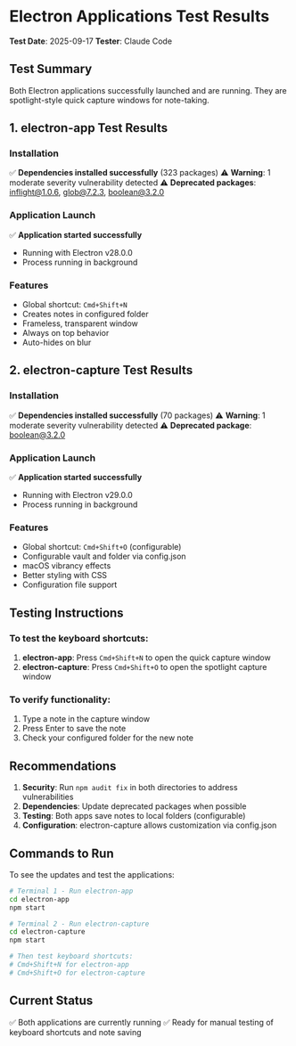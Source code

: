 # Electron Applications Test Results

**Test Date**: 2025-09-17
**Tester**: Claude Code

## Test Summary

Both Electron applications successfully launched and are running. They are spotlight-style quick capture windows for note-taking.

## 1. electron-app Test Results

### Installation
✅ **Dependencies installed successfully** (323 packages)
⚠️ **Warning**: 1 moderate severity vulnerability detected
⚠️ **Deprecated packages**: inflight@1.0.6, glob@7.2.3, boolean@3.2.0

### Application Launch
✅ **Application started successfully**
- Running with Electron v28.0.0
- Process running in background

### Features
- Global shortcut: `Cmd+Shift+N`
- Creates notes in configured folder
- Frameless, transparent window
- Always on top behavior
- Auto-hides on blur

## 2. electron-capture Test Results

### Installation
✅ **Dependencies installed successfully** (70 packages)
⚠️ **Warning**: 1 moderate severity vulnerability detected
⚠️ **Deprecated package**: boolean@3.2.0

### Application Launch
✅ **Application started successfully**
- Running with Electron v29.0.0
- Process running in background

### Features
- Global shortcut: `Cmd+Shift+O` (configurable)
- Configurable vault and folder via config.json
- macOS vibrancy effects
- Better styling with CSS
- Configuration file support

## Testing Instructions

### To test the keyboard shortcuts:
1. **electron-app**: Press `Cmd+Shift+N` to open the quick capture window
2. **electron-capture**: Press `Cmd+Shift+O` to open the spotlight capture window

### To verify functionality:
1. Type a note in the capture window
2. Press Enter to save the note
3. Check your configured folder for the new note

## Recommendations

1. **Security**: Run `npm audit fix` in both directories to address vulnerabilities
2. **Dependencies**: Update deprecated packages when possible
3. **Testing**: Both apps save notes to local folders (configurable)
4. **Configuration**: electron-capture allows customization via config.json

## Commands to Run

To see the updates and test the applications:

```bash
# Terminal 1 - Run electron-app
cd electron-app
npm start

# Terminal 2 - Run electron-capture
cd electron-capture
npm start

# Then test keyboard shortcuts:
# Cmd+Shift+N for electron-app
# Cmd+Shift+O for electron-capture
```

## Current Status
✅ Both applications are currently running
✅ Ready for manual testing of keyboard shortcuts and note saving